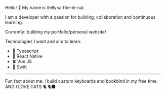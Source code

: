 Hello! 👋 My name is Sellyna (Se-le-na)

I am a developer with a passion for building, collaboration and continuous learning. 

Currently: building my portfolio/personal website!

Technologies I want and aim to learn:
- 🦋 Typescript
- 🎀 React Native
- 🍀 Vue JS
- 🍊 Swift 

----------------------------------------------

Fun fact about me:
I build custom keyboards and bookbind in my free time AND I LOVE CATS 🐈 🐈‍⬛ 
